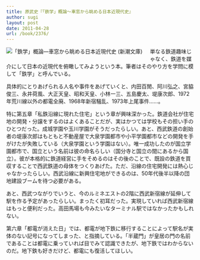 ```yaml
---
title: 原武史『「鉄学」概論〜車窓から眺める日本近現代史』
author: sugi
layout: post
date: 2011-04-28
url: /book/2376/
---
```

<a href="http://www.amazon.co.jp/exec/obidos/ASIN/4101345805/chezsugi-22/ref=nosim/" name="amazletlink" target="_blank"><img src="http://i0.wp.com/ecx.images-amazon.com/images/I/51qtpQzY6XL._SL160_.jpg?w=660" alt="「鉄学」概論―車窓から眺める日本近現代史 (新潮文庫)" class="alignleft" style="float: left; margin: 0 20px 20px 0;" data-recalc-dims="1" /></a>

単なる鉄道趣味じゃなく、鉄道を媒介にして日本の近現代を俯瞰してみようという本。筆者はそのやり方を学問に模して「鉄学」と呼んでいる。

具体的にとりあげられる人名や事件をあげていくと、内田百閒、阿川弘之、宮脇俊三、永井荷風、大正天皇、昭和天皇、小林一三、五島慶太、堤康次郎、1972年荒川線以外の都電全廃、1968年新宿騒乱、1973年上尾事件......。

特に第五章「私鉄沿線に現れた住宅」という章が興味深かった。鉄道会社が住宅地の開発・分譲をするのはよくあることだが、実はかつては学校もその担い手のひとつだった。成城学園や玉川学園がそうだったらしい。あと、西武鉄道の創始者の堤康次郎はもともと不動産屋で大泉学園都市や小平学園都市などの開発を手がけたが失敗している（大泉学園という学園はない）。唯一成功したのが国立学園都市で、国立という名前は彼の命名らしい（国分寺と国立の間にあるから国立）。彼が本格的に鉄道経営に手をそめるのはその後のことで、既設の鉄道を買収することで西武鉄道の母体をつくりあげた。ただ、沿線の住宅開発には熱心じゃなかったらしい。西武沿線に新興住宅地ができるのは、50年代後半以降の団地建設ブームを待つ必要がある。

あと、西武つながりでいうと、今のルミネエストの2階に西武新宿線が延伸して駅を作る予定があったらしい。まったく初耳だった。実現していれば西武新宿線はもっと便利だった。高田馬場も今みたいなターミナル駅ではなかったかもしれない。

第六章「都電が消えた日」では、都電が地下鉄に移行することによって駅名が実体のない記号になってしまった、と指摘している。「半蔵門」が皇居の門の名前であることは都電に乗っていれば目でみて認識できたが、地下鉄ではわからないのだ。地下鉄も好きだけど、都電にも復活してほしい。

